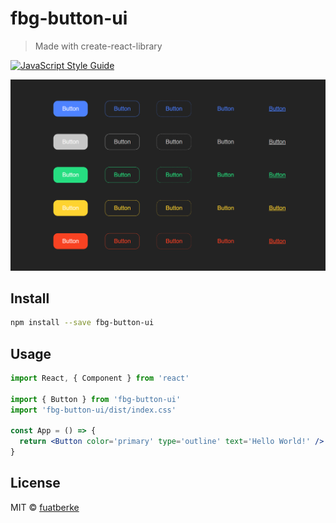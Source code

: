 # fbg-button-ui

> Made with create-react-library

[![JavaScript Style Guide](https://img.shields.io/badge/code_style-standard-brightgreen.svg)](https://standardjs.com)

![](buttons.png)


## Install

```bash
npm install --save fbg-button-ui
```

## Usage

```jsx
import React, { Component } from 'react'

import { Button } from 'fbg-button-ui'
import 'fbg-button-ui/dist/index.css'

const App = () => {
  return <Button color='primary' type='outline' text='Hello World!' />
}
```

## License

MIT © [fuatberke](https://github.com/fuatberke)
